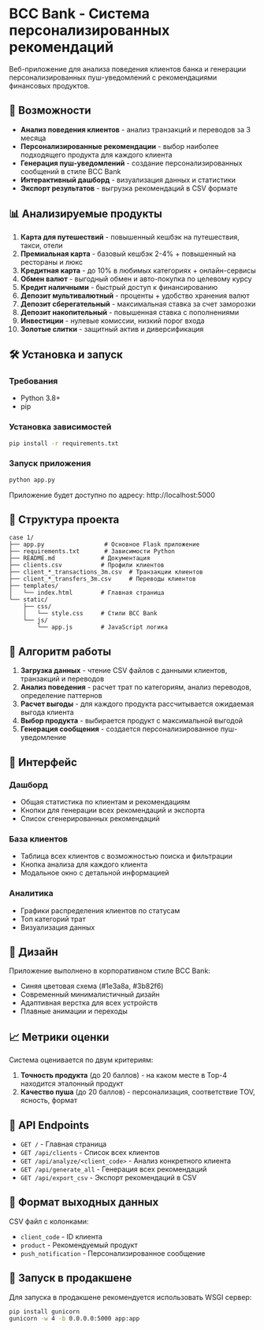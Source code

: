 # BCC Bank - Система персонализированных рекомендаций

Веб-приложение для анализа поведения клиентов банка и генерации персонализированных пуш-уведомлений с рекомендациями финансовых продуктов.

## 🚀 Возможности

- **Анализ поведения клиентов** - анализ транзакций и переводов за 3 месяца
- **Персонализированные рекомендации** - выбор наиболее подходящего продукта для каждого клиента
- **Генерация пуш-уведомлений** - создание персонализированных сообщений в стиле BCC Bank
- **Интерактивный дашборд** - визуализация данных и статистики
- **Экспорт результатов** - выгрузка рекомендаций в CSV формате

## 📊 Анализируемые продукты

1. **Карта для путешествий** - повышенный кешбэк на путешествия, такси, отели
2. **Премиальная карта** - базовый кешбэк 2-4% + повышенный на рестораны и люкс
3. **Кредитная карта** - до 10% в любимых категориях + онлайн-сервисы
4. **Обмен валют** - выгодный обмен и авто-покупка по целевому курсу
5. **Кредит наличными** - быстрый доступ к финансированию
6. **Депозит мультивалютный** - проценты + удобство хранения валют
7. **Депозит сберегательный** - максимальная ставка за счет заморозки
8. **Депозит накопительный** - повышенная ставка с пополнениями
9. **Инвестиции** - нулевые комиссии, низкий порог входа
10. **Золотые слитки** - защитный актив и диверсификация

## 🛠 Установка и запуск

### Требования
- Python 3.8+
- pip

### Установка зависимостей
```bash
pip install -r requirements.txt
```

### Запуск приложения
```bash
python app.py
```

Приложение будет доступно по адресу: http://localhost:5000

## 📁 Структура проекта

```
case 1/
├── app.py                 # Основное Flask приложение
├── requirements.txt       # Зависимости Python
├── README.md             # Документация
├── clients.csv           # Профили клиентов
├── client_*_transactions_3m.csv  # Транзакции клиентов
├── client_*_transfers_3m.csv     # Переводы клиентов
├── templates/
│   └── index.html        # Главная страница
└── static/
    ├── css/
    │   └── style.css     # Стили BCC Bank
    └── js/
        └── app.js        # JavaScript логика
```

## 🎯 Алгоритм работы

1. **Загрузка данных** - чтение CSV файлов с данными клиентов, транзакций и переводов
2. **Анализ поведения** - расчет трат по категориям, анализ переводов, определение паттернов
3. **Расчет выгоды** - для каждого продукта рассчитывается ожидаемая выгода клиента
4. **Выбор продукта** - выбирается продукт с максимальной выгодой
5. **Генерация сообщения** - создается персонализированное пуш-уведомление

## 📱 Интерфейс

### Дашборд
- Общая статистика по клиентам и рекомендациям
- Кнопки для генерации всех рекомендаций и экспорта
- Список сгенерированных рекомендаций

### База клиентов
- Таблица всех клиентов с возможностью поиска и фильтрации
- Кнопка анализа для каждого клиента
- Модальное окно с детальной информацией

### Аналитика
- Графики распределения клиентов по статусам
- Топ категорий трат
- Визуализация данных

## 🎨 Дизайн

Приложение выполнено в корпоративном стиле BCC Bank:
- Синяя цветовая схема (#1e3a8a, #3b82f6)
- Современный минималистичный дизайн
- Адаптивная верстка для всех устройств
- Плавные анимации и переходы

## 📈 Метрики оценки

Система оценивается по двум критериям:
1. **Точность продукта** (до 20 баллов) - на каком месте в Top-4 находится эталонный продукт
2. **Качество пуша** (до 20 баллов) - персонализация, соответствие TOV, ясность, формат

## 🔧 API Endpoints

- `GET /` - Главная страница
- `GET /api/clients` - Список всех клиентов
- `GET /api/analyze/<client_code>` - Анализ конкретного клиента
- `GET /api/generate_all` - Генерация всех рекомендаций
- `GET /api/export_csv` - Экспорт рекомендаций в CSV

## 📝 Формат выходных данных

CSV файл с колонками:
- `client_code` - ID клиента
- `product` - Рекомендуемый продукт
- `push_notification` - Персонализированное сообщение

## 🚀 Запуск в продакшене

Для запуска в продакшене рекомендуется использовать WSGI сервер:

```bash
pip install gunicorn
gunicorn -w 4 -b 0.0.0.0:5000 app:app
```
